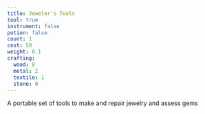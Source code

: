 ```yaml
---
title: Jeweler's Tools
tool: true
instrument: false
potion: false
count: 1
cost: 50
weight: 0.1
crafting:
  wood: 0
  metal: 2
  textile: 1
  stone: 0
---
```


A portable set of tools to make and repair jewelry and assess gems
